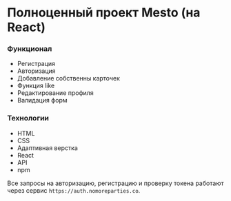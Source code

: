 # Полноценный проект Mesto (на React) 

### Функционал 
- Регистрация 
- Авторизация 
- Добавление собственны карточек
- Функция like
- Редактирование профиля
- Валидация форм

### Технологии
- HTML
- CSS
- Адаптивная верстка
- React
- API
- npm

Все запросы на авторизацию, регистрацию и проверку токена работают через сервис `https://auth.nomoreparties.co`.
